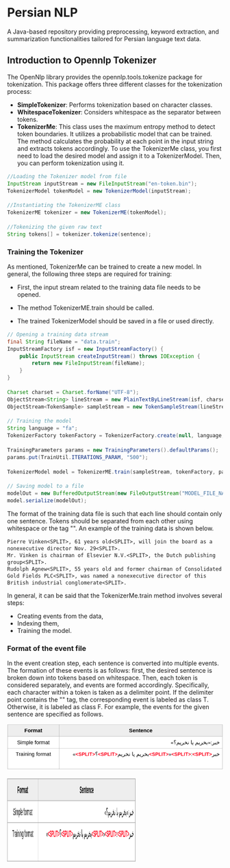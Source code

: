 # Persian NLP

A Java-based repository providing preprocessing, keyword extraction, and summarization functionalities tailored for Persian language text data.

## Introduction to Opennlp Tokenizer

The OpenNlp library provides the opennlp.tools.tokenize package for tokenization. This package offers three different classes for the tokenization process:
- **SimpleTokenizer**: Performs tokenization based on character classes.
- **WhitespaceTokenizer**: Considers whitespace as the separator between tokens.
- **TokenizerMe**: This class uses the maximum entropy method to detect token boundaries. It utilizes a probabilistic model that can be trained. The method calculates the probability at each point in the input string and extracts tokens accordingly.
To use the TokenizerMe class, you first need to load the desired model and assign it to a TokenizerModel. Then, you can perform tokenization using it.

```java
//Loading the Tokenizer model from file
InputStream inputStream = new FileInputStream("en-token.bin"); 
TokenizerModel tokenModel = new TokenizerModel(inputStream); 
	       
//Instantiating the TokenizerME class 
TokenizerME tokenizer = new TokenizerME(tokenModel); 
	       
//Tokenizing the given raw text 
String tokens[] = tokenizer.tokenize(sentence);  
```

### Training the Tokenizer
As mentioned, TokenizerMe can be trained to create a new model. In general, the following three steps are required for training:

- First, the input stream related to the training data file needs to be opened.

- The method TokenizerME.train should be called.

- The trained TokenizerModel should be saved in a file or used directly.

```java
// Opening a training data stream
final String fileName = "data.train";
InputStreamFactory isf = new InputStreamFactory() {
    public InputStream createInputStream() throws IOException {
        return new FileInputStream(fileName);
    }
}

Charset charset = Charset.forName("UTF-8");
ObjectStream<String> lineStream = new PlainTextByLineStream(isf, charset);
ObjectStream<TokenSample> sampleStream = new TokenSampleStream(lineStream);

// Training the model
String language = "fa";
TokenizerFactory tokenFactory = TokenizerFactory.create(null, language, null, true, null);

TrainingParameters params = new TrainingParameters().defaultParams();
params.put(TrainUtil.ITERATIONS_PARAM, "500");

TokenizerModel model = TokenizerME.train(sampleStream, tokenFactory, params);

// Saving model to a file
modelOut = new BufferedOutputStream(new FileOutputStream("MODEL_FILE_NAME"));
model.serialize(modelOut);

```

The format of the training data file is such that each line should contain only one sentence. Tokens should be separated from each other using whitespace or the tag "<SPLIT>". An example of the training data is shown below.

```
Pierre Vinken<SPLIT>, 61 years old<SPLIT>, will join the board as a nonexecutive director Nov. 29<SPLIT>.
Mr. Vinken is chairman of Elsevier N.V.<SPLIT>, the Dutch publishing group<SPLIT>.
Rudolph Agnew<SPLIT>, 55 years old and former chairman of Consolidated Gold Fields PLC<SPLIT>, was named a nonexecutive director of this British industrial conglomerate<SPLIT>.
```

In general, it can be said that the TokenizerMe.train method involves several steps:
- Creating events from the data,
- Indexing them,
- Training the model.

### Format of the event file
In the event creation step, each sentence is converted into multiple events. The formation of these events is as follows: first, the desired sentence is broken down into tokens based on whitespace. Then, each token is considered separately, and events are formed accordingly. Specifically, each character within a token is taken as a delimiter point. If the delimiter point contains the "<SPLIT>" tag, the corresponding event is labeled as class T. Otherwise, it is labeled as class F. For example, the events for the given sentence are specified as follows.

<p align="center">
  <a href="https://github.com/hamiGH/persian-nlp/blob/feature_update_readme/images/training_data.png" target="_blank"><img src="https://github.com/hamiGH/persian-nlp/blob/feature_update_readme/images/training_data.png"></a>
</p>

<img src="https://github.com/hamiGH/persian-nlp/blob/feature_update_readme/images/training_data.png" alt="Image" width="300" height="200">



<!-- | Format   | Sentence | -->
<!-- |----------|--------| -->
<!-- | simple   | «خبر:«بخریم یا نخریم؟   | -->
<!-- | training  | «<SPLIT>؟<SPLIT>بخریم یا نخریم<SPLIT>»<SPLIT>:<SPLIT>  | خبر -->



